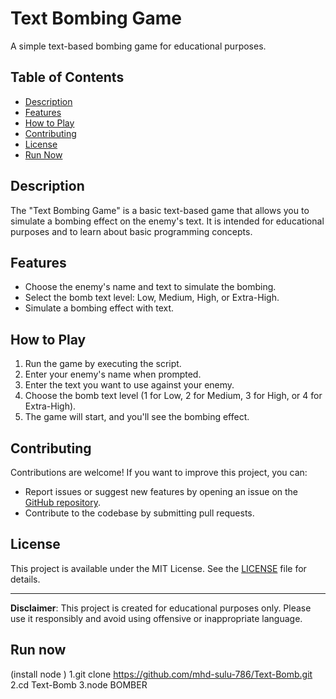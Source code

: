 # Text Bombing Game

A simple text-based bombing game for educational purposes.

## Table of Contents

- [Description](#description)
- [Features](#features)
- [How to Play](#how-to-play)
- [Contributing](#contributing)
- [License](#license)
- [Run Now](#run-now)
## Description

The "Text Bombing Game" is a basic text-based game that allows you to simulate a bombing effect on the enemy's text. It is intended for educational purposes and to learn about basic programming concepts.

## Features

- Choose the enemy's name and text to simulate the bombing.
- Select the bomb text level: Low, Medium, High, or Extra-High.
- Simulate a bombing effect with text.

## How to Play

1. Run the game by executing the script.
2. Enter your enemy's name when prompted.
3. Enter the text you want to use against your enemy.
4. Choose the bomb text level (1 for Low, 2 for Medium, 3 for High, or 4 for Extra-High).
5. The game will start, and you'll see the bombing effect.

## Contributing

Contributions are welcome! If you want to improve this project, you can:

- Report issues or suggest new features by opening an issue on the [GitHub repository](https://github.com/mhd-sulu-786/Text-Bomb.git).
- Contribute to the codebase by submitting pull requests.

## License

This project is available under the MIT License. See the [LICENSE](LICENSE) file for details.

---

**Disclaimer**: This project is created for educational purposes only. Please use it responsibly and avoid using offensive or inappropriate language.
## Run now
(install node )
1.git clone https://github.com/mhd-sulu-786/Text-Bomb.git
2.cd Text-Bomb
3.node BOMBER 
